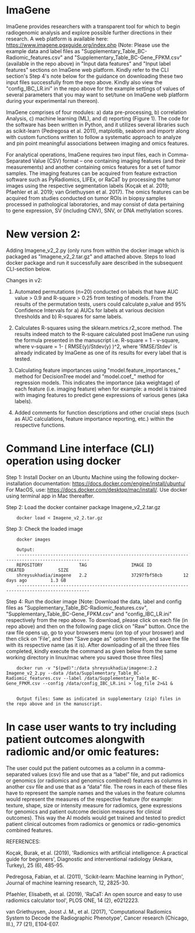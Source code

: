 # ImaGene
ImaGene provides researchers with a transparent tool for which to begin radiogenomic analysis and explore possible further directions in their research. A web platform is available here: https://www.imagene.pgxguide.org/index.php (Note: Please use the example data and label files as "Supplementary_Table_BC-Radiomic_features.csv" and "Supplementary_Table_BC-Gene_FPKM.csv" (available in the repo above) in "Input data features" and "Input label features" sections on ImaGene web platform. Kindly refer to the CLI section's Step 4's note below for the guidance on downloading these two input files successfully from the repo above. Kindly also view the "config_IBC_LR.ini" in the repo above for the example settings of values of several parameters that you may want to set/tune on ImaGene web platform during your experimental run thereon).

ImaGene comprises of four modules: a) data pre-processing, b) correlation Analysis, c) machine learning (ML), and d) reporting (Figure 1). The code for the software has been written in Python, and it utilizes several libraries such as scikit-learn (Pedregosa et al. 2011), matplotlib, seaborn and importr along with custom functions written to follow a systematic approach to analyze and pin point meaningful associations between imaging and omics features.

For analytical operations, ImaGene requires two input files, each in Comma-Separated Value (CSV) format – one containing imaging features (and their measurements) and another containing omics features for a set of tumor samples. The imaging features can be acquired from feature extraction software such as PyRadiomics, LIFEx, or RaCaT by processing the tumor images using the respective segmentation labels (Koçak et al. 2019; Pfaehler et al. 2019; van Griethuysen et al. 2017). The omics features can be acquired from studies conducted on tumor ROIs in biopsy samples processed in pathological laboratories, and may consist of data pertaining to gene expression, SV (including CNV), SNV, or DNA methylation scores.

# New version 2:

Adding Imagene_v2_2.py (only runs from within the docker image which is packaged as "Imagene_v2_2.tar.gz" and attached above. Steps to load docker package and run it successfully aare described in the subsequent CLI-section below.

Changes in v2:
1. Automated permutations (n=20) conducted on labels that have AUC value > 0.9 and R-square > 0.25 from testing of models.
From the results of the permutation tests, users could calculate p_value and 95% Confidence Intervals for a) AUCs for labels at various decision     thresholds and b) R-squares for same labels.
   
2. Calculates R-squares using the sklearn.metrics.r2_score method. The results indeed match to the R-square calculated post ImaGene run using the formula presented in the manuscript i.e. R-square = 1 - v-square, where v-square = 1- ( RMSE(y)/Stdev(y) )^2, where 'RMSE/Stdev' is already indicated by ImaGene as one of its results for every label that is tested.

3. Calculating feature importances using "model.feature_importances_" method for DecisionTree model and "model.coef_" method for regression models. This indicates the importance (aka weightage) of each feature (i.e. imaging feature) when for example: a model is trained with imaging features to predict gene expressions of various genes (aka labels).

4. Added comments for function descriptions and other crucial steps (such as AUC calculations, feature importance reporting, etc.) within the respective functions.


# Command Line interface (CLI) operation using docker

Step 1: Install Docker on an Ubuntu Machine using the following docker-installation documentation: https://docs.docker.com/engine/install/ubuntu/
        For MacOS, use: https://docs.docker.com/desktop/mac/install/. Use docker using terminal app in Mac thereafter.

Step 2: Load the docker container package Imagene_v2_2.tar.gz
        
        docker load < Imagene_v2_2.tar.gz
        
Step 3: Check the loaded image

        docker images
        
        Output:
        --------------------------------------------------------------------------------------------------
        REPOSITORY              TAG                 IMAGE ID            CREATED             SIZE
        shreysukhadia/imagene   2.2                 37297fbf58cb        12 days ago         1.3 GB
        --------------------------------------------------------------------------------------------------

Step 4: Run the docker image
        [Note: Download the data, label and config files as "Supplementary_Table_BC-Radiomic_features.csv", "Supplementary_Table_BC-Gene_FPKM.csv" and "config_IBC_LR.ini" respectively from the repo above. To download, please click on each file (in repo above) and then on the following page click on "Raw" button. Once the raw file opens up, go to your browsers menu (on top of your broswer) and then click on 'File', and then "Save page as" option therein, and save the file with its respective name (as it is).  After downloading of all the three files completed, kindly execute the command as given below from the same working directory in linux/mac where you saved those three files]

        docker run -v "$(pwd)":/data shreysukhadia/imagene:2.2 Imagene_v2_2.py --data /data/Supplementary_Table_BC-Radiomic_features.csv --label /data/Supplementary_Table_BC-Gene_FPKM.csv --config /data/config_IBC_LR.ini > log_file 2>&1 &
      
        
        Output files: Same as indicated in supplementary (zip) files in the repo above and in the manuscript.

# In case user wants to try including patient outcomes alongwith radiomic and/or omic features:
The user could put the patient outcomes as a column in a comma-separated values (csv) file and use that as a “label” file, and put radiomics or genomics (or radiomics and genomics combined) features as columns in another csv file and use that as a “data” file. The rows in each of these files have to represent the sample names and the values in the feature columns would represent the measures of the respective feature (for example: texture, shape, size or intensity measure for radiomics, gene expressions for genomics and patient outcome decision measures for clinical outcomes). This way the AI models would get trained and tested to predict patient clinical outcomes from radiomics or genomics or radio-genomics combined features.



REFERENCES:

Koçak, Burak, et al. (2019), 'Radiomics with artificial intelligence: A practical guide for beginners', Diagnostic and interventional radiology (Ankara, Turkey), 25 (6), 485-95.

Pedregosa, Fabian, et al. (2011), 'Scikit-learn: Machine learning in Python', Journal of machine learning research, 12, 2825-30.

Pfaehler, Elisabeth, et al. (2019), 'RaCaT: An open source and easy to use radiomics calculator tool', PLOS ONE, 14 (2), e0212223.

van Griethuysen, Joost J. M., et al. (2017), 'Computational Radiomics System to Decode the Radiographic Phenotype', Cancer research (Chicago, Ill.), 77 (21), E104-E07.





